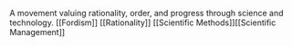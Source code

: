 A movement valuing rationality, order, and progress through science and technology.
[[Fordism]]
[[Rationality]]
[[Scientific Methods]][[Scientific Management]]